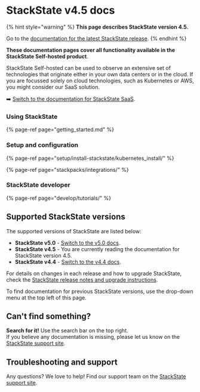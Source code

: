 # StackState v4.5 docs

{% hint style="warning" %}
**This page describes StackState version 4.5.**

Go to the [documentation for the latest StackState release](https://docs.stackstate.com/README).
{% endhint %}

**These documentation pages cover all functionality available in the StackState Self-hosted product**. 

StackState Self-hosted can be used to observe an extensive set of technologies that originate either in your own data centers or in the cloud. If you are focussed solely on cloud technologies, such as Kubernetes or AWS, you might consider our SaaS solution. 

➡️ [Switch to the documentation for StackState SaaS](https://docs.stackstate.com/v/stackstate-saas/).

### Using StackState

{% page-ref page="getting_started.md" %}

### Setup and configuration

{% page-ref page="setup/install-stackstate/kubernetes_install/" %}

{% page-ref page="stackpacks/integrations/" %}

### StackState developer

{% page-ref page="develop/tutorials/" %}

## Supported StackState versions

The supported versions of StackState are listed below:

* **StackState v5.0** - [Switch to the v5.0 docs](https://docs.stackstate.com/v/5.0/).
* **StackState v4.5** - You are currently reading the documentation for StackState version 4.5.
* **StackState v4.4** - [Switch to the v4.4 docs](https://docs.stackstate.com/v/4.4/).

For details on changes in each release and how to upgrade StackState, check the [StackState release notes and upgrade instructions](setup/upgrade-stackstate/).

To find documentation for previous StackState versions, use the drop-down menu at the top left of this page.

## Can't find something?

**Search for it!** Use the search bar on the top right.  
If you believe any documentation is missing, please let us know on the [StackState support site](http://support.stackstate.com/).

## Troubleshooting and support

Any questions? We love to help! Find our support team on the [StackState support site](http://support.stackstate.com/).

